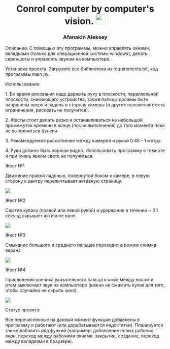 <h1 align="center">Conrol computer by computer's vision.</a> 
<img src="https://github.com/blackcater/blackcater/raw/main/images/Hi.gif" height="32"/></h1>
<h3 align="center">Afanakin Aleksey</h3>
<p>Описание:
С помощью эту программы, можно управлять окнами, вкладками (только для операционной системы windows), делать скриншоты и управлять звуком на компьютере.</p>
<p>Установка проекта: Загрузите все библиотеки из requirements.txt, код программы main.py.</p>
<p>Использование:</p>
<p> 1. Во время рисования надо держать руку в плоскости, параллельной плоскости, снимающего устройства, также пальцы должны быть напрвлены вверх и ладонь в сторону камеры (в других положениях есть ограничения, рисовать не получится).</p>
<p>  2. Жесты стоит делать резко и останавливаться на небольшой промежуток времени в конце (после выполнения) до того момента пока не выполниться функия.</p>
<p>  3. Рекомендуемое рассотяение между камерой и рукой 0.45 - 1 метра.</p>
<p>  4. Руки должно быть хороши видно. Использовать программу в темноте  и при очень ярком свете не получиться.</p>
<p> Жест №1</p>
<p> Движение правой ладонью, повернутой боком к камере, в левую сторону к центру переличтывает активную страницу.</p>
<p><img src="https://celes.club/pictures/uploads/posts/2023-05/1685203143_celes-club-p-risunok-ruka-sboku-risunok-6.jpg"></p>
<p> Жест №2</p>
<p> Сжатие кулака (правой или левой рукой) и удержание в течении ~ 0.1 секунд скрывает активное окно.</p>
<p><img src="https://img.freepik.com/premium-vector/hand-fist-up-black-color-line-art-vector-design-illustration_521317-1400.jpg"></p>
<p> Жест №3</p>
<p> Смыкание большого и среднего пальцев переходит в режим снимка экрана.</p>
<p><img src="https://encrypted-tbn0.gstatic.com/images?q=tbn:ANd9GcQuFB28JmrUPL4kVAc0mO4xUTb1YsVTqEzRQ1CgU2qwPktzK53q"></p>
<p> Жест №4</p>
<p> Прислонения кончика указательного пальца к ямке между носом и ртом выключает звук на компьютере (важно не сжимать кулак для того, чтобы случайно не скрыть окно).</p>
<p><img src="https://www.shutterstock.com/image-vector/do-not-disturb-icon-please-600nw-2409280625.jpg"></p>
<p> Статус проекта:</p>
<p> Все перечисленные на данный момент функции добавлены в программу и работают (или дорабатываются недостатки). Планируется также добавить ряд функий (например: 
  добавление новых рабочих окон, переход между рабочими окнами, закрытие, создание, переход между вкладками в браузере).</p>
